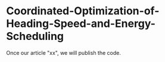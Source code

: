 # Coordinated-Optimization-of-Heading-Speed-and-Energy-Scheduling



Once our article "xx", we will publish the code.

